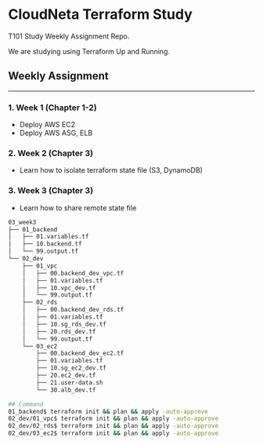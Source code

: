 # CloudNeta Terraform Study

T101 Study Weekly Assignment Repo.

We are studying using Terraform Up and Running.




## Weekly Assignment
---

### 1. Week 1 (Chapter 1-2)
* Deploy AWS EC2
* Deploy AWS ASG, ELB

### 2. Week 2 (Chapter 3)
* Learn how to isolate terraform state file (S3, DynamoDB)

### 3. Week 3 (Chapter 3)
* Learn how to share remote state file
```bash
03_week3
├── 01_backend
│   ├── 01.variables.tf
│   ├── 10.backend.tf
│   └── 99.output.tf
└── 02_dev
    ├── 01_vpc
    │   ├── 00.backend_dev_vpc.tf
    │   ├── 01.variables.tf
    │   ├── 10.vpc_dev.tf
    │   └── 99.output.tf
    ├── 02_rds
    │   ├── 00.backend_dev_rds.tf
    │   ├── 01.variables.tf
    │   ├── 10.sg_rds_dev.tf
    │   ├── 20.rds_dev.tf
    │   └── 99.output.tf
    └── 03_ec2
        ├── 00.backend_dev_ec2.tf
        ├── 01.variables.tf
        ├── 10.sg_ec2_dev.tf
        ├── 20.ec2_dev.tf
        ├── 21.user-data.sh
        └── 30.alb_dev.tf

## Command
01_backend$ terraform init && plan && apply -auto-approve
02_dev/01_vpc$ terraform init && plan && apply -auto-approve
02_dev/02_rds$ terraform init && plan && apply -auto-approve
02_dev/03_ec2$ terraform init && plan && apply -auto-approve
```

